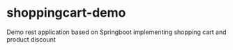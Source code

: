 # shoppingcart-demo
Demo rest application based on Springboot implementing shopping cart and product discount
